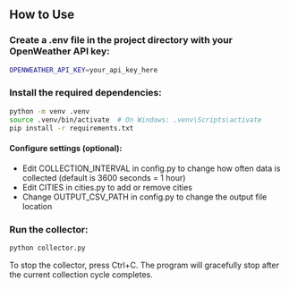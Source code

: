 ## How to Use
### Create a .env file in the project directory with your OpenWeather API key:

```bash
OPENWEATHER_API_KEY=your_api_key_here
```

### Install the required dependencies:

```bash
python -m venv .venv
source .venv/bin/activate  # On Windows: .venv\Scripts\activate
pip install -r requirements.txt
```

#### Configure settings (optional):

- Edit COLLECTION_INTERVAL in config.py to change how often data is collected (default is 3600 seconds = 1 hour)
- Edit CITIES in cities.py to add or remove cities
- Change OUTPUT_CSV_PATH in config.py to change the output file location

### Run the collector:

```bash
python collector.py
```

To stop the collector, press Ctrl+C. The program will gracefully stop after the current collection cycle completes.